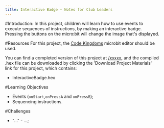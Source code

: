 ```yaml
---
title: Interactive Badge — Notes for Club Leaders
---
```


#Introduction:
In this project, children will learn how to use events to execute sequences of instructions, by making an interactive badge. Pressing the buttons on the micro:bit will change the image that's displayed.

#Resources
For this project, the [Code Kingdoms](http://jumpto.cc/mb-new) microbit editor should be used.

You can find a completed version of this project at <a href="http://">/xxxxx</a>, and the compiled .hex file can be downloaded by clicking the 'Download Project Materials' link for this project, which contains:

+ InteractiveBadge.hex

#Learning Objectives
+ Events (`onStart`,`onPressA` and `onPressB`);
+ Sequencing instructions.

#Challenges
+ "..." - ...;
